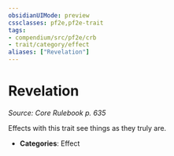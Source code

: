 ```yaml
---
obsidianUIMode: preview
cssclasses: pf2e,pf2e-trait
tags:
- compendium/src/pf2e/crb
- trait/category/effect
aliases: ["Revelation"]
---
```

# Revelation  
*Source: Core Rulebook p. 635*  

Effects with this trait see things as they truly are.

- **Categories**: Effect
